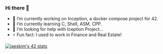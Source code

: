 ### Hi there 👋

- 🔭 I’m currently working on Inception, a docker compose project for 42.
- 🌱 I’m currently learning C, Shell, ASM, CPP.
- 🤔 I’m looking for help with Iception Project...
- ⚡ Fun fact: I used to work in Finance and Real Estate!

[![jaeskim's 42 stats](https://badge42.herokuapp.com/api/stats/mlarboul)](https://github.com/UnDesSix)
